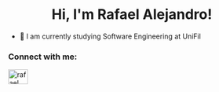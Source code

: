 <h1 align="center">Hi, I'm Rafael Alejandro!</h1>

- 🔭 I am currently studying Software Engineering at UniFil

<h3 align="left">Connect with me:</h3>
<p align="left">
<a href="https://linkedin.com/in/rafael alejandro" target="blank"><img align="center" src="https://raw.githubusercontent.com/rahuldkjain/github-profile-readme-generator/master/src/images/icons/Social/linked-in-alt.svg" alt="rafael alejandro" height="30" width="40" /></a>
</p>
